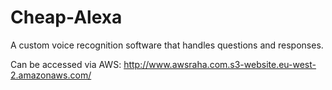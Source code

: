 # Cheap-Alexa
A custom voice recognition software that handles questions and responses. 


Can be accessed via AWS: http://www.awsraha.com.s3-website.eu-west-2.amazonaws.com/
